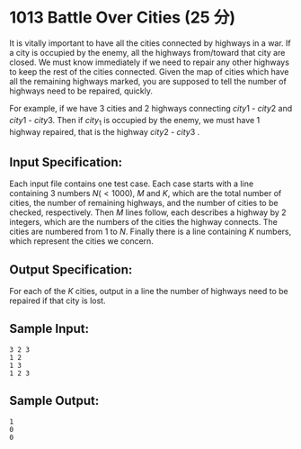 # 1013 Battle Over Cities (25 分)

It is vitally important to have all the cities connected by highways in a war. If a city is occupied by the enemy, all the highways from/toward that city are closed. We must know immediately if we need to repair any other highways to keep the rest of the cities connected. Given the map of cities which have all the remaining highways marked, you are supposed to tell the number of highways need to be repaired, quickly.

For example, if we have 3 cities and 2 highways connecting $city_​1$ - $city_​2$ and $city_​1$ - $city_​3$. Then if $city_1$ is occupied by the enemy, we must have 1 highway repaired, that is the highway $city_​2$ - $city_​3$ .

## Input Specification:
Each input file contains one test case. Each case starts with a line containing 3 numbers $N (<1000)$, $M$ and $K$, which are the total number of cities, the number of remaining highways, and the number of cities to be checked, respectively. Then $M$ lines follow, each describes a highway by 2 integers, which are the numbers of the cities the highway connects. The cities are numbered from 1 to $N$. Finally there is a line containing $K$ numbers, which represent the cities we concern.

## Output Specification:
For each of the $K$ cities, output in a line the number of highways need to be repaired if that city is lost.

## Sample Input:
```
3 2 3
1 2
1 3
1 2 3
```

## Sample Output:
```
1
0
0
```
